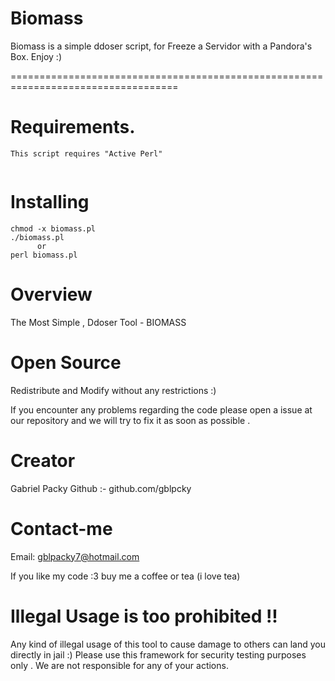 # Biomass

Biomass is a simple ddoser script, for Freeze a Servidor with a Pandora's Box. Enjoy :)

===================================================================================

# Requirements.
```
This script requires "Active Perl"


```
# Installing  
```
chmod -x biomass.pl
./biomass.pl
      or
perl biomass.pl
```
# Overview 

The Most Simple , Ddoser Tool - BIOMASS


# Open Source 

Redistribute and Modify without any restrictions :)

If you encounter any problems regarding the code please open 
a issue at our repository and we will try to fix it as 
soon as possible . 
 

# Creator

Gabriel Packy
Github :- github.com/gblpcky
 
# Contact-me

Email: gblpacky7@hotmail.com

If you like my code :3 buy me a coffee or tea (i love tea)

# Illegal Usage is too prohibited !!

Any kind of illegal usage of this tool to cause damage to others can land you directly in jail :)
Please use this framework for security testing purposes only .
We are not responsible for any of your actions.
 
